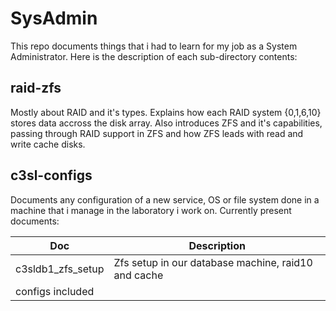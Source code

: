 # SysAdmin

This repo documents things that i had to learn for my job as a System
Administrator. Here is the description of each sub-directory contents:

## raid-zfs

Mostly about RAID and it's types. Explains how each RAID system {0,1,6,10}
stores data accross the disk array. Also introduces ZFS and it's capabilities, 
passing through RAID support in ZFS and how ZFS leads with read and write cache
disks.

## c3sl-configs

Documents any configuration of a new service, OS or file system done in a
machine that i manage in the laboratory i work on. Currently present documents:

|         Doc         |      Description     |
|---------------------|----------------------|
|  c3sldb1_zfs_setup  | Zfs setup in our database machine, raid10 and cache
configs included 														 |

